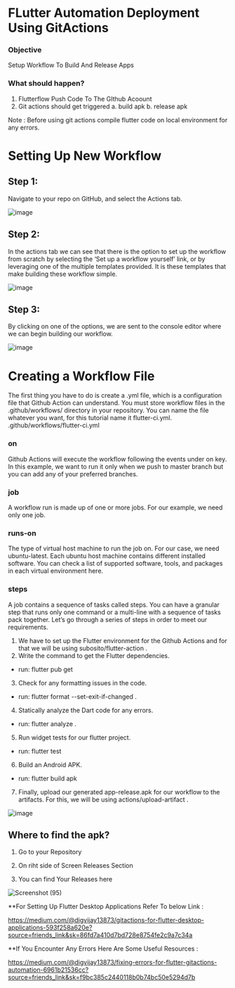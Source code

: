 # FLutter Automation Deployment Using GitActions

### Objective

Setup Workflow To Build And Release Apps

### What should happen?

1. Flutterflow Push Code To The GIthub Acoount
2. Git actions should get triggered
a. build apk
b. release apk

Note : Before using git actions compile flutter code on local environment for any errors.


# Setting Up New Workflow

## Step 1: 

Navigate to your repo on GitHub, and select the Actions tab.

![image](https://user-images.githubusercontent.com/71278693/148893070-ae70a79c-5ed9-4975-a5df-e1cf5057e89c.png)


## Step 2: 

In the actions tab we can see that there is the option to set up the workflow from scratch by selecting the ‘Set up a workflow yourself’ link, or by leveraging one of the multiple templates provided. It is these templates that make building these workflow simple.
 
![image](https://user-images.githubusercontent.com/71278693/148893125-c8e40f0c-876a-46dd-bac4-3064e6001831.png)


## Step 3: 

By clicking on one of the options, we are sent to the console editor where we can begin building our workflow.

![image](https://user-images.githubusercontent.com/71278693/148895271-8da21f91-e776-4422-af36-61a370edbc4e.png)

 
# Creating a Workflow File

The first thing you have to do is create a .yml file, which is a configuration file that Github Action can understand.
You must store workflow files in the .github/workflows/ directory in your repository. You can name the file whatever you want, for this tutorial name it flutter-ci.yml.
.github/workflows/flutter-ci.yml

### on
Github Actions will execute the workflow following the events under on key. In this example, we want to run it only when we push to master branch but you can add any of your preferred branches.

### job
A workflow run is made up of one or more jobs. For our example, we need only one job.

### runs-on
The type of virtual host machine to run the job on. For our case, we need ubuntu-latest.
Each ubuntu host machine contains different installed software. You can check a list of supported software, tools, and packages in each virtual environment here.

### steps
A job contains a sequence of tasks called steps.
You can have a granular step that runs only one command or a multi-line with a sequence of tasks pack together.
Let’s go through a series of steps in order to meet our requirements.
1. We have to set up the Flutter environment for the Github Actions and for that we will be using subosito/flutter-action .
2. Write the command to get the Flutter dependencies.
- run: flutter pub get
3. Check for any formatting issues in the code.
- run: flutter format --set-exit-if-changed .
4. Statically analyze the Dart code for any errors.
- run: flutter analyze .
5. Run widget tests for our flutter project.
- run: flutter test
6. Build an Android APK.
- run: flutter build apk
7. Finally, upload our generated app-release.apk for our workflow to the artifacts. For this, we will be using actions/upload-artifact .

![image](https://user-images.githubusercontent.com/71278693/148893564-3a877a9d-cc2d-4a20-88dc-efa389dfd704.png)

 
  ## Where to find the apk?
  
1.	 Go to your Repository
	 
2.	 On riht side of Screen Releases Section

3.	 You can find Your Releases here

![Screenshot (95)](https://user-images.githubusercontent.com/71278693/148894308-443fb82c-7af2-4164-bee8-3ab3ee4a0699.png)


**For Setting Up Flutter Desktop Applications Refer To below Link :

https://medium.com/@digvijay13873/gitactions-for-flutter-desktop-applications-593f258a620e?source=friends_link&sk=86fd7a410d7bd728e8754fe2c9a7c34a

**If You Encounter Any Errors Here Are Some Useful Resources :

https://medium.com/@digvijay13873/fixing-errors-for-flutter-gitactions-automation-6961b21536cc?source=friends_link&sk=f9bc385c2440118b0b74bc50e5294d7b
	
	

